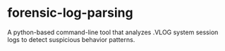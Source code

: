 # forensic-log-parsing
A python-based command-line tool that analyzes .VLOG system session logs to detect suspicious behavior patterns.
